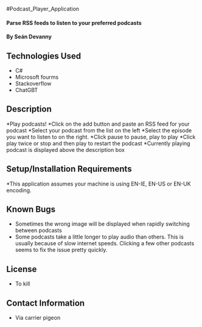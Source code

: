 ﻿#Podcast_Player_Application

#### Parse RSS feeds to listen to your preferred podcasts

#### By Seán Devanny

## Technologies Used

* C#
* Microsoft fourms
* Stackoverflow
* ChatGBT

## Description

*Play podcasts!
*Click on the add button and paste an RSS feed for your podcast
*Select your podcast from the list on the left
*Select the episode you want to listen to on the right.
*Click pause to pause, play to play
*Click play twice or stop and then play to restart the podcast
*Currently playing podcast is displayed above the description box

## Setup/Installation Requirements

*This application assumes your machine is using EN-IE, EN-US or EN-UK encoding.

## Known Bugs

* Sometimes the wrong image will be displayed when rapidly switching between podcasts
* Some podcasts take a little longer to play audio than others. This is usually because of slow internet speeds. Clicking a few other podcasts seems to fix the issue pretty quickly.

## License

* To kill 

## Contact Information

* Via carrier pigeon